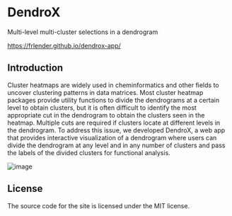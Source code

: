 # DendroX

Multi-level multi-cluster selections in a dendrogram

https://frlender.github.io/dendrox-app/

## Introduction

 Cluster heatmaps are widely used in cheminformatics and other fields to uncover clustering patterns in data matrices. Most cluster heatmap packages provide utility functions to divide the dendrograms at a certain level to obtain clusters, but it is often difficult to identify the most appropriate cut in the dendrogram to obtain the clusters seen in the heatmap. Multiple cuts are required if clusters locate at different levels in the dendrogram. To address this issue, we developed DendroX, a web app that provides interactive visualization of a dendrogram where users can divide the dendrogram at any level and in any number of clusters and pass the labels of the divided clusters for functional analysis.



![image](https://github.com/frlender/dendrox/blob/main/asset/Figure_2.png)



## License

The source code for the site is licensed under the MIT license.
